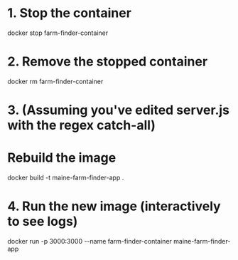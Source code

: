 # 1. Stop the container
docker stop farm-finder-container

# 2. Remove the stopped container
docker rm farm-finder-container

# 3. (Assuming you've edited server.js with the regex catch-all)
# Rebuild the image
docker build -t maine-farm-finder-app .

# 4. Run the new image (interactively to see logs)
docker run -p 3000:3000 --name farm-finder-container maine-farm-finder-app